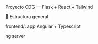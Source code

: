 Proyecto CDG — Flask + React + Tailwind

📁 Estructura general

frontend/: app Angular + Typescript

ng server
